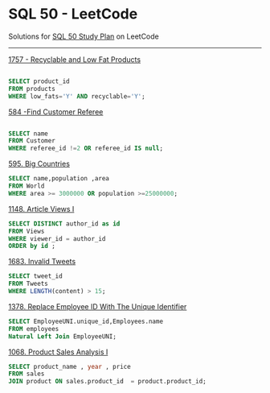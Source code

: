 
# SQL 50 - LeetCode
Solutions for [SQL 50 Study Plan](https://leetcode.com/studyplan/top-sql-50/) on LeetCode

---
[1757 - Recyclable and Low Fat Products](https://leetcode.com/problems/recyclable-and-low-fat-products/)
```sql

SELECT product_id
FROM products
WHERE low_fats='Y' AND recyclable='Y';
```

[584 -Find Customer Referee](https://leetcode.com/problems/find-customer-referee/)
```sql

SELECT name
FROM Customer
WHERE referee_id !=2 OR referee_id IS null;
```
[595. Big Countries](https://leetcode.com/problems/big-countries/)
```sql
SELECT name,population ,area
FROM World
WHERE area >= 3000000 OR population >=25000000;
```
[1148. Article Views I](https://leetcode.com/problems/article-views-i/)
```sql
SELECT DISTINCT author_id as id
FROM Views
WHERE viewer_id = author_id
ORDER by id ;
```
[1683. Invalid Tweets](https://leetcode.com/problems/invalid-tweets/)
```sql
SELECT tweet_id
FROM Tweets
WHERE LENGTH(content) > 15;
```
[1378. Replace Employee ID With The Unique Identifier](https://leetcode.com/problems/replace-employee-id-with-the-unique-identifier/)
```sql
SELECT EmployeeUNI.unique_id,Employees.name
FROM employees
Natural Left Join EmployeeUNI;
```
[1068. Product Sales Analysis I](https://leetcode.com/problems/product-sales-analysis-i/)
```sql
SELECT product_name , year , price 
FROM sales
JOIN product ON sales.product_id  = product.product_id;
```
